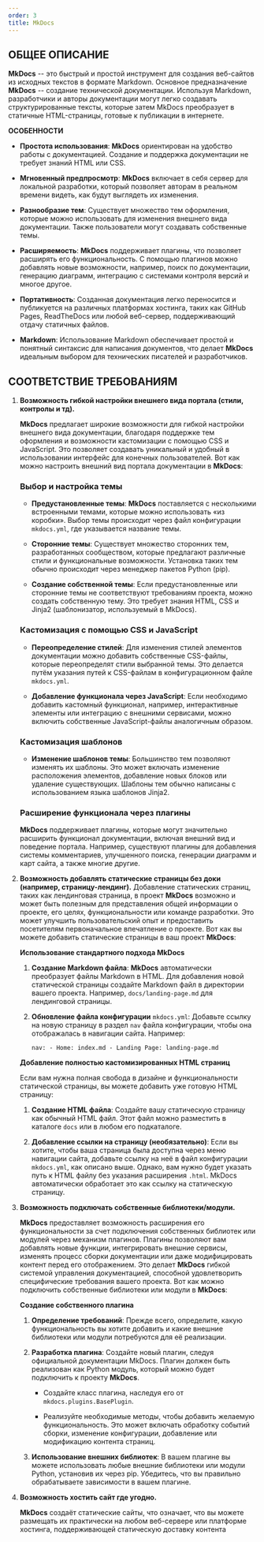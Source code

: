 ```yaml
---
order: 3
title: MkDocs
---
```


## ОБЩЕЕ ОПИСАНИЕ

**MkDocs** -- это быстрый и простой инструмент для создания веб-сайтов из исходных текстов в формате Markdown. Основное предназначение **MkDocs** -- создание технической документации. Используя Markdown, разработчики и авторы документации могут легко создавать структурированные тексты, которые затем MkDocs преобразует в статичные HTML-страницы, готовые к публикации в интернете.

**ОСОБЕННОСТИ**

-  **Простота использования**: **MkDocs** ориентирован на удобство работы с документацией. Создание и поддержка документации не требует знаний HTML или CSS.

-  **Мгновенный предпросмотр**: **MkDocs** включает в себя сервер для локальной разработки, который позволяет авторам в реальном времени видеть, как будут выглядеть их изменения.

-  **Разнообразие тем**: Существует множество тем оформления, которые можно использовать для изменения внешнего вида документации. Также пользователи могут создавать собственные темы.

-  **Расширяемость**: **MkDocs** поддерживает плагины, что позволяет расширять его функциональность. С помощью плагинов можно добавлять новые возможности, например, поиск по документации, генерацию диаграмм, интеграцию с системами контроля версий и многое другое.

-  **Портативность**: Созданная документация легко переносится и публикуется на различных платформах хостинга, таких как GitHub Pages, ReadTheDocs или любой веб-сервер, поддерживающий отдачу статичных файлов.

-  **Markdown**: Использование Markdown обеспечивает простой и понятный синтаксис для написания документов, что делает **MkDocs** идеальным выбором для технических писателей и разработчиков.

## СООТВЕТСТВИЕ ТРЕБОВАНИЯМ

1. **Возможность гибкой настройки внешнего вида портала (стили, контролы и тд).**

   **MkDocs** предлагает широкие возможности для гибкой настройки внешнего вида документации, благодаря поддержке тем оформления и возможности кастомизации с помощью CSS и JavaScript. Это позволяет создавать уникальный и удобный в использовании интерфейс для конечных пользователей. Вот как можно настроить внешний вид портала документации в **MkDocs**:

   ### **Выбор и настройка темы**

   -  **Предустановленные темы**: **MkDocs** поставляется с несколькими встроенными темами, которые можно использовать «из коробки». Выбор темы происходит через файл конфигурации `mkdocs.yml`, где указывается название темы.

   -  **Сторонние темы**: Существует множество сторонних тем, разработанных сообществом, которые предлагают различные стили и функциональные возможности. Установка таких тем обычно происходит через менеджер пакетов Python (pip).

   -  **Создание собственной темы**: Если предустановленные или сторонние темы не соответствуют требованиям проекта, можно создать собственную тему. Это требует знания HTML, CSS и Jinja2 (шаблонизатор, используемый в MkDocs).

   ### **Кастомизация с помощью CSS и JavaScript**

   -  **Переопределение стилей**: Для изменения стилей элементов документации можно добавить собственные CSS-файлы, которые переопределят стили выбранной темы. Это делается путём указания путей к CSS-файлам в конфигурационном файле `mkdocs.yml`.

   -  **Добавление функционала через JavaScript**: Если необходимо добавить кастомный функционал, например, интерактивные элементы или интеграцию с внешними сервисами, можно включить собственные JavaScript-файлы аналогичным образом.

   ### **Кастомизация шаблонов**

   -  **Изменение шаблонов темы**: Большинство тем позволяют изменять их шаблоны. Это может включать изменение расположения элементов, добавление новых блоков или удаление существующих. Шаблоны тем обычно написаны с использованием языка шаблонов Jinja2.

   ### **Расширение функционала через плагины**

   **MkDocs** поддерживает плагины, которые могут значительно расширить функционал документации, включая внешний вид и поведение портала. Например, существуют плагины для добавления системы комментариев, улучшенного поиска, генерации диаграмм и карт сайта, а также многие другие.

2. **Возможность добавлять статические страницы без доки (например,     страницу-лендинг).**          Добавление статических страниц, таких как лендинговая страница, в проект **MkDocs** возможно и может быть полезным для представления общей информации о проекте, его целях, функциональности или команде разработки. Это может улучшить пользовательский опыт и предоставить посетителям первоначальное впечатление о проекте. Вот как вы можете добавить статические страницы в ваш проект **MkDocs**:

   **Использование стандартного подхода MkDocs**

   1. **Создание Markdown файла**: **MkDocs** автоматически преобразует файлы Markdown в HTML. Для добавления новой статической страницы создайте Markdown файл в директории вашего проекта. Например, `docs/landing-page.md` для лендинговой страницы.

   2. **Обновление файла конфигурации** `mkdocs.yml`: Добавьте ссылку на новую страницу в раздел `nav` файла конфигурации, чтобы она отображалась в навигации сайта. Например:

      `nav: - Home: index.md - Landing Page: landing-page.md`

   **Добавление полностью кастомизированных HTML страниц**

   Если вам нужна полная свобода в дизайне и функциональности статической страницы, вы можете добавить уже готовую HTML страницу:

   1. **Создание HTML файла**: Создайте вашу статическую страницу как обычный HTML файл. Этот файл можно разместить в каталоге `docs` или в любом его подкаталоге.

   2. **Добавление ссылки на страницу (необязательно)**: Если вы хотите, чтобы ваша страница была доступна через меню навигации сайта, добавьте ссылку на неё в файл конфигурации `mkdocs.yml`, как описано выше. Однако, вам нужно будет указать путь к HTML файлу без указания расширения `.html`. MkDocs автоматически обработает это как ссылку на статическую страницу.

3. **Возможность подключать собственные библиотеки/модули.**

   **MkDocs** предоставляет возможность расширения его функциональности за счет подключения собственных библиотек или модулей через механизм плагинов. Плагины позволяют вам добавлять новые функции, интегрировать внешние сервисы, изменять процесс сборки документации или даже модифицировать контент перед его отображением. Это делает **MkDocs** гибкой системой управления документацией, способной удовлетворить специфические требования вашего проекта. Вот как можно подключить собственные библиотеки или модули в **MkDocs**:

   **Создание собственного плагина**

   1. **Определение требований**: Прежде всего, определите, какую функциональность вы хотите добавить и какие внешние библиотеки или модули потребуются для её реализации.

   2. **Разработка плагина**: Создайте новый плагин, следуя официальной документации MkDocs. Плагин должен быть реализован как Python модуль, который можно будет подключить к проекту **MkDocs**.

      -  Создайте класс плагина, наследуя его от `mkdocs.plugins.BasePlugin`.

      -  Реализуйте необходимые методы, чтобы добавить желаемую функциональность. Это может включать обработку событий сборки, изменение конфигурации, добавление или модификацию контента страниц.

   3. **Использование внешних библиотек**: В вашем плагине вы можете использовать любые внешние библиотеки или модули Python, установив их через pip. Убедитесь, что вы правильно обрабатываете зависимости в вашем плагине.

4. **Возможность хостить сайт где угодно.**

   **MkDocs** создаёт статические сайты, что означает, что вы можете размещать их     практически на любом веб-сервере или платформе хостинга, поддерживающей     статическую доставку контента